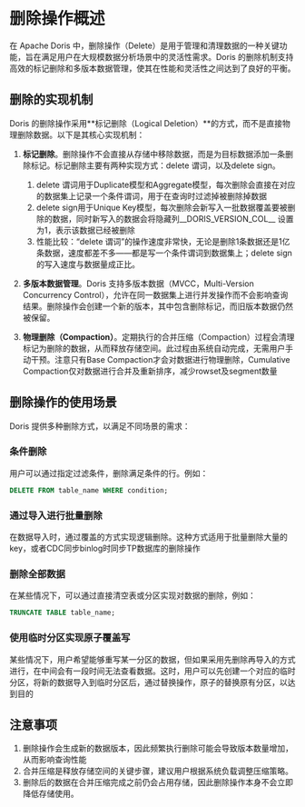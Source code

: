 # 删除操作概述

在 Apache Doris 中，删除操作（Delete）是用于管理和清理数据的一种关键功能，旨在满足用户在大规模数据分析场景中的灵活性需求。Doris 的删除机制支持高效的标记删除和多版本数据管理，使其在性能和灵活性之间达到了良好的平衡。

## 删除的实现机制

Doris 的删除操作采用**标记删除（Logical Deletion）**的方式，而不是直接物理删除数据。以下是其核心实现机制：

1. **标记删除**。删除操作不会直接从存储中移除数据，而是为目标数据添加一条删除标记。标记删除主要有两种实现方式：delete 谓词，以及delete sign。

   1. delete 谓词用于Duplicate模型和Aggregate模型，每次删除会直接在对应的数据集上记录一个条件谓词，用于在查询时过滤掉被删除掉数据
   2. delete sign用于Unique Key模型，每次删除会新写入一批数据覆盖要被删除的数据，同时新写入的数据会将隐藏列_\_DORIS_VERSION_COL\_\_ 设置为1，表示该数据已经被删除
   3. 性能比较：“delete 谓词”的操作速度非常快，无论是删除1条数据还是1亿条数据，速度都差不多——都是写一个条件谓词到数据集上；delete sign的写入速度与数据量成正比。

2. **多版本数据管理**。Doris 支持多版本数据（MVCC，Multi-Version Concurrency Control），允许在同一数据集上进行并发操作而不会影响查询结果。删除操作会创建一个新的版本，其中包含删除标记，而旧版本数据仍然被保留。

3. **物理删除（Compaction）**。定期执行的合并压缩（Compaction）过程会清理标记为删除的数据，从而释放存储空间。此过程由系统自动完成，无需用户手动干预。注意只有Base Compaction才会对数据进行物理删除，Cumulative Compaction仅对数据进行合并及重新排序，减少rowset及segment数量

## 删除操作的使用场景

Doris 提供多种删除方式，以满足不同场景的需求：

### 条件删除

用户可以通过指定过滤条件，删除满足条件的行。例如：

```sql
DELETE FROM table_name WHERE condition;
```

### 通过导入进行批量删除

在数据导入时，通过覆盖的方式实现逻辑删除。这种方式适用于批量删除大量的key，或者CDC同步binlog时同步TP数据库的删除操作

### **删除全部数据**

在某些情况下，可以通过直接清空表或分区实现对数据的删除，例如：

```sql
TRUNCATE TABLE table_name;
```

### 使用临时分区实现原子覆盖写

某些情况下，用户希望能够重写某一分区的数据，但如果采用先删除再导入的方式进行，在中间会有一段时间无法查看数据。这时，用户可以先创建一个对应的临时分区，将新的数据导入到临时分区后，通过替换操作，原子的替换原有分区，以达到目的

## 注意事项

1. 删除操作会生成新的数据版本，因此频繁执行删除可能会导致版本数量增加，从而影响查询性能
2. 合并压缩是释放存储空间的关键步骤，建议用户根据系统负载调整压缩策略。
3. 删除后的数据在合并压缩完成之前仍会占用存储，因此删除操作本身不会立即降低存储使用。
